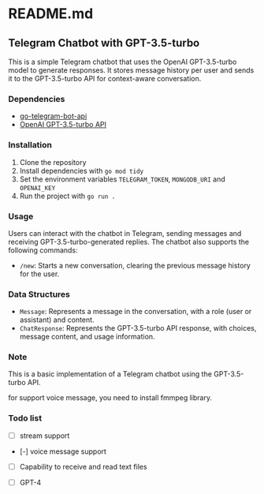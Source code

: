 # README.md

## Telegram Chatbot with GPT-3.5-turbo

This is a simple Telegram chatbot that uses the OpenAI GPT-3.5-turbo model to generate responses. It stores message history per user and sends it to the GPT-3.5-turbo API for context-aware conversation.

### Dependencies

- [go-telegram-bot-api](https://github.com/go-telegram-bot-api/telegram-bot-api)
- [OpenAI GPT-3.5-turbo API](https://platform.openai.com/docs/api-reference)

### Installation

1. Clone the repository
2. Install dependencies with `go mod tidy`
3. Set the environment variables `TELEGRAM_TOKEN`, `MONGODB_URI` and `OPENAI_KEY`
4. Run the project with `go run .`

### Usage

Users can interact with the chatbot in Telegram, sending messages and receiving GPT-3.5-turbo-generated replies. The chatbot also supports the following commands:

- `/new`: Starts a new conversation, clearing the previous message history for the user.

### Data Structures

- `Message`: Represents a message in the conversation, with a role (user or assistant) and content.
- `ChatResponse`: Represents the GPT-3.5-turbo API response, with choices, message content, and usage information.

### Note

This is a basic implementation of a Telegram chatbot using the GPT-3.5-turbo API. 

for support voice message, you need to install fmmpeg library.

### Todo list

- [ ] stream support
- [-] voice message support
- [ ] Capability to receive and read text files
- [ ] GPT-4


